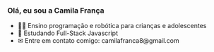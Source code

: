 <h3>Olá, eu sou a Camila França</h3>
<ul>
<li>👩‍🏫 Ensino programação e robótica para crianças e adolescentes</li>
<li>🌱 Estudando Full-Stack Javascript </li>
<li>✉ Entre em contato comigo: camilafranca8@gmail.com</li>
</ul>
